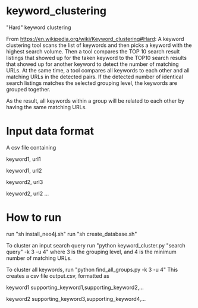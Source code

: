 # keyword_clustering
"Hard" keyword clustering

From https://en.wikipedia.org/wiki/Keyword_clustering#Hard:
A keyword clustering tool scans the list of keywords and then picks a keyword with the highest search volume. Then a tool compares the TOP 10 search result listings that showed up for the taken keyword to the TOP10 search results that showed up for another keyword to detect the number of matching URLs. At the same time, a tool compares all keywords to each other and all matching URLs in the detected pairs. If the detected number of identical search listings matches the selected grouping level, the keywords are grouped together.

As the result, all keywords within a group will be related to each other by having the same matching URLs.

# Input data format

A csv file containing

keyword1, url1

keyword1, url2

keyword2, url3

keyword2, url2
...

# How to run

run "sh install_neo4j.sh"
run "sh create_database.sh"

To cluster an input search query run
"python keyword_cluster.py "search query" -k 3 -u 4"
where 3 is the grouping level, and 4 is the minimum number of matching URLs.

To cluster all keywords, run
"python find_all_groups.py -k 3 -u 4"
This creates a csv file output.csv, formatted as

keyword1 supporting_keyword1,supporting_keyword2,...

keyword2 supporting_keyword3,supporting_keyword4,...
